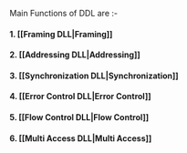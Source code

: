 Main Functions of DDL are :-
#### 1. [[Framing DLL|Framing]]
#### 2. [[Addressing DLL|Addressing]]
#### 3. [[Synchronization DLL|Synchronization]]
#### 4. [[Error Control DLL|Error Control]]
#### 5. [[Flow Control DLL|Flow Control]]
#### 6. [[Multi Access DLL|Multi Access]]

